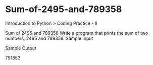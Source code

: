 # Sum-of-2495-and-789358
Introduction to Python > Coding Practice - II



Sum of 2495 and 789358
Write a program that prints the sum of two numbers, 2495 and
789358.
Sample Input

Sample Output

791853
